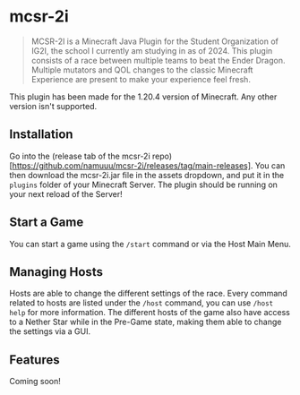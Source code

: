 # mcsr-2i
> MCSR-2I is a Minecraft Java Plugin for the Student Organization of IG2I, the school I currently am studying in as of 2024.
> This plugin consists of a race between multiple teams to beat the Ender Dragon. Multiple mutators and QOL changes to the classic Minecraft Experience are present to make your experience feel fresh.

This plugin has been made for the 1.20.4 version of Minecraft. Any other version isn't supported.

## Installation
Go into the (release tab of the mcsr-2i repo)[https://github.com/namuuu/mcsr-2i/releases/tag/main-releases]. You can then download the mcsr-2i.jar file in the assets dropdown, and put it in the `plugins` folder of your Minecraft Server. The plugin should be running on your next reload of the Server!

## Start a Game
You can start a game using the `/start` command or via the Host Main Menu.

## Managing Hosts
Hosts are able to change the different settings of the race. Every command related to hosts are listed under the `/host` command, you can use `/host help` for more information.
The different hosts of the game also have access to a Nether Star while in the Pre-Game state, making them able to change the settings via a GUI.

## Features
Coming soon!
